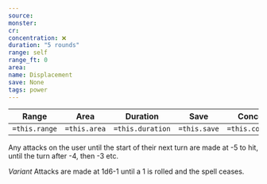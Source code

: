 ```yaml
---
source: 
monster: 
cr: 
concentration: ❌
duration: "5 rounds"
range: self
range_ft: 0
area: 
name: Displacement
save: None
tags: power
---
```


| **Range** | **Area** | **Duration** | **Save** | **Concentration** |
|:---:|:---:|:---:|:---:|:---:|
| `=this.range` | `=this.area` | `=this.duration` | `=this.save` | `=this.concentration` |

Any attacks on the user until the start of their next turn are made at -5 to hit, until the turn after -4, then -3 etc.

*Variant*
Attacks are made at 1d6-1 until a 1 is rolled and the spell ceases.